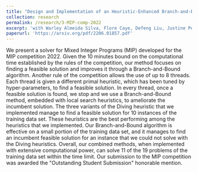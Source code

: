```yaml
---
title: "Design and Implementation of an Heuristic-Enhanced Branch-and-Bound Solver for MILP"
collection: research
permalink: /research/3-MIP-comp-2022
excerpt: 'with Warley Almeida Silva, Flore Caye, Defeng Liu, Justine Pepin, Carl Perreault-Lafleur, William St-Arnaud. **Outstanding Student Submission at MIP Competition 2021**. Poster presented at MIP 2021.'
paperurl: 'https://arxiv.org/pdf/2206.01857.pdf'
---
```


We present a solver for Mixed Integer Programs (MIP) developed for the MIP competition 2022. 
Given the 10 minutes bound on the computational time established by the rules of the competition, our method focuses on finding a feasible solution and improves it through a Branch-and-Bound algorithm. 
Another rule of the competition allows the use of up to 8 threads. 
Each thread is given a different primal heuristic, which has been tuned by hyper-parameters, to find a feasible solution. 
In every thread, once a feasible solution is found, we stop and we use a Branch-and-Bound method, embedded with local search heuristics, to ameliorate the incumbent solution. 
The three variants of the Diving heuristic that we implemented manage to find a feasible solution for 10 instances of the training data set. 
These heuristics are the best performing among the heuristics that we implemented. 
Our Branch-and-Bound algorithm is effective on a small portion of the training data set, and it manages to find an incumbent feasible solution for an instance that we could not solve with the Diving heuristics. 
Overall, our combined methods, when implemented with extensive computational power, can solve 11 of the 19 problems of the training data set within the time limit. 
Our submission to the MIP competition was awarded the "Outstanding Student Submission" honorable mention.
